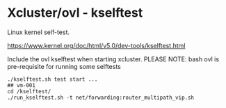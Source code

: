 # Xcluster/ovl - kselftest

Linux kernel self-test.

https://www.kernel.org/doc/html/v5.0/dev-tools/kselftest.html

Include the ovl kselftest when starting xcluster.
PLEASE NOTE: bash ovl is pre-requisite for running some selftests
```
./kselftest.sh test start ...
## vm-001
cd /kselftest/
./run_kselftest.sh -t net/forwarding:router_multipath_vip.sh
```